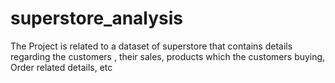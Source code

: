 # superstore_analysis
The Project is related to a dataset of superstore that contains details regarding the customers , their sales, products which the customers buying, Order related details, etc
